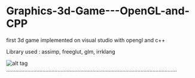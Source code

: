 # Graphics-3d-Game---OpenGL-and-CPP
first 3d game implemented on visual studio with opengl and c++

Library used :
assimp,
freeglut,
glm,
irrklang

![alt tag](https://github.com/su9nil14/Graphics-3d-Game---OpenGL-and-CPP/blob/master/Screenshot%20(46).png)
.................................................................................................................
